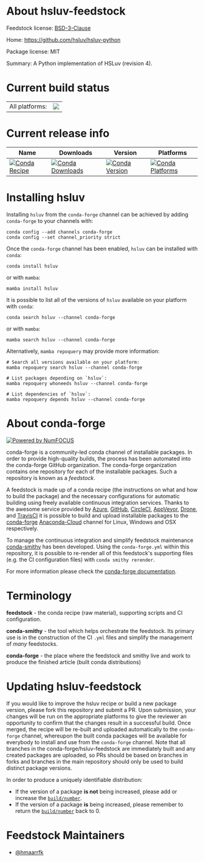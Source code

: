 About hsluv-feedstock
=====================

Feedstock license: [BSD-3-Clause](https://github.com/conda-forge/hsluv-feedstock/blob/main/LICENSE.txt)

Home: https://github.com/hsluv/hsluv-python

Package license: MIT

Summary: A Python implementation of HSLuv (revision 4).

Current build status
====================


<table><tr><td>All platforms:</td>
    <td>
      <a href="https://dev.azure.com/conda-forge/feedstock-builds/_build/latest?definitionId=8619&branchName=main">
        <img src="https://dev.azure.com/conda-forge/feedstock-builds/_apis/build/status/hsluv-feedstock?branchName=main">
      </a>
    </td>
  </tr>
</table>

Current release info
====================

| Name | Downloads | Version | Platforms |
| --- | --- | --- | --- |
| [![Conda Recipe](https://img.shields.io/badge/recipe-hsluv-green.svg)](https://anaconda.org/conda-forge/hsluv) | [![Conda Downloads](https://img.shields.io/conda/dn/conda-forge/hsluv.svg)](https://anaconda.org/conda-forge/hsluv) | [![Conda Version](https://img.shields.io/conda/vn/conda-forge/hsluv.svg)](https://anaconda.org/conda-forge/hsluv) | [![Conda Platforms](https://img.shields.io/conda/pn/conda-forge/hsluv.svg)](https://anaconda.org/conda-forge/hsluv) |

Installing hsluv
================

Installing `hsluv` from the `conda-forge` channel can be achieved by adding `conda-forge` to your channels with:

```
conda config --add channels conda-forge
conda config --set channel_priority strict
```

Once the `conda-forge` channel has been enabled, `hsluv` can be installed with `conda`:

```
conda install hsluv
```

or with `mamba`:

```
mamba install hsluv
```

It is possible to list all of the versions of `hsluv` available on your platform with `conda`:

```
conda search hsluv --channel conda-forge
```

or with `mamba`:

```
mamba search hsluv --channel conda-forge
```

Alternatively, `mamba repoquery` may provide more information:

```
# Search all versions available on your platform:
mamba repoquery search hsluv --channel conda-forge

# List packages depending on `hsluv`:
mamba repoquery whoneeds hsluv --channel conda-forge

# List dependencies of `hsluv`:
mamba repoquery depends hsluv --channel conda-forge
```


About conda-forge
=================

[![Powered by
NumFOCUS](https://img.shields.io/badge/powered%20by-NumFOCUS-orange.svg?style=flat&colorA=E1523D&colorB=007D8A)](https://numfocus.org)

conda-forge is a community-led conda channel of installable packages.
In order to provide high-quality builds, the process has been automated into the
conda-forge GitHub organization. The conda-forge organization contains one repository
for each of the installable packages. Such a repository is known as a *feedstock*.

A feedstock is made up of a conda recipe (the instructions on what and how to build
the package) and the necessary configurations for automatic building using freely
available continuous integration services. Thanks to the awesome service provided by
[Azure](https://azure.microsoft.com/en-us/services/devops/), [GitHub](https://github.com/),
[CircleCI](https://circleci.com/), [AppVeyor](https://www.appveyor.com/),
[Drone](https://cloud.drone.io/welcome), and [TravisCI](https://travis-ci.com/)
it is possible to build and upload installable packages to the
[conda-forge](https://anaconda.org/conda-forge) [Anaconda-Cloud](https://anaconda.org/)
channel for Linux, Windows and OSX respectively.

To manage the continuous integration and simplify feedstock maintenance
[conda-smithy](https://github.com/conda-forge/conda-smithy) has been developed.
Using the ``conda-forge.yml`` within this repository, it is possible to re-render all of
this feedstock's supporting files (e.g. the CI configuration files) with ``conda smithy rerender``.

For more information please check the [conda-forge documentation](https://conda-forge.org/docs/).

Terminology
===========

**feedstock** - the conda recipe (raw material), supporting scripts and CI configuration.

**conda-smithy** - the tool which helps orchestrate the feedstock.
                   Its primary use is in the construction of the CI ``.yml`` files
                   and simplify the management of *many* feedstocks.

**conda-forge** - the place where the feedstock and smithy live and work to
                  produce the finished article (built conda distributions)


Updating hsluv-feedstock
========================

If you would like to improve the hsluv recipe or build a new
package version, please fork this repository and submit a PR. Upon submission,
your changes will be run on the appropriate platforms to give the reviewer an
opportunity to confirm that the changes result in a successful build. Once
merged, the recipe will be re-built and uploaded automatically to the
`conda-forge` channel, whereupon the built conda packages will be available for
everybody to install and use from the `conda-forge` channel.
Note that all branches in the conda-forge/hsluv-feedstock are
immediately built and any created packages are uploaded, so PRs should be based
on branches in forks and branches in the main repository should only be used to
build distinct package versions.

In order to produce a uniquely identifiable distribution:
 * If the version of a package **is not** being increased, please add or increase
   the [``build/number``](https://docs.conda.io/projects/conda-build/en/latest/resources/define-metadata.html#build-number-and-string).
 * If the version of a package **is** being increased, please remember to return
   the [``build/number``](https://docs.conda.io/projects/conda-build/en/latest/resources/define-metadata.html#build-number-and-string)
   back to 0.

Feedstock Maintainers
=====================

* [@hmaarrfk](https://github.com/hmaarrfk/)

